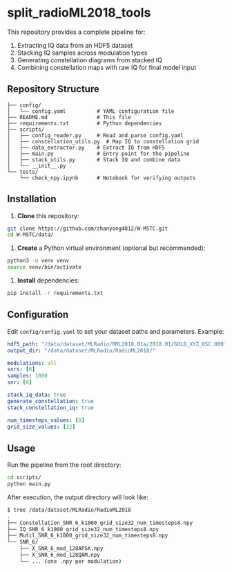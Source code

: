 # split_radioML2018_tools

This repository provides a complete pipeline for:

1. Extracting IQ data from an HDF5 dataset
2. Stacking IQ samples across modulation types
3. Generating constellation diagrams from stacked IQ
4. Combining constellation maps with raw IQ for final model input

## Repository Structure

```
├── config/
│   └── config.yaml          # YAML configuration file
├── README.md                # This file
├── requirements.txt         # Python dependencies
├── scripts/
│   ├── config_reader.py     # Read and parse config.yaml
│   ├── constellation_utils.py  # Map IQ to constellation grid
│   ├── data_extractor.py    # Extract IQ from HDF5
│   ├── main.py              # Entry point for the pipeline
│   ├── stack_utils.py       # Stack IQ and combine data
│   └── __init__.py
└── tests/
    └── check_npy.ipynb      # Notebook for verifying outputs
```

## Installation

1. **Clone** this repository:

```bash
git clone https://github.com/zhanyong4812/W-MSTC.git
cd W-MSTC/data/
```

1. **Create** a Python virtual environment (optional but recommended):

```bash
python3 -m venv venv
source venv/bin/activate
```

1. **Install** dependencies:

```bash
pip install -r requirements.txt
```

## Configuration

Edit `config/config.yaml` to set your dataset paths and parameters. Example:

```yaml
hdf5_path: "/data/dataset/MLRadio/RML2018.01a/2018.01/GOLD_XYZ_OSC.0001_1024.hdf5"
output_dir: "/data/dataset/MLRadio/RadioML2018/"

modulations: all
snrs: [6]
samples: 1000
snr: [6]

stack_iq_data: true
generate_constellation: true
stack_constellation_iq: true

num_timesteps_values: [8]
grid_size_values: [32]
```

## Usage

Run the pipeline from the root directory:

```bash
cd scripts/
python main.py
```

After execution, the output directory will look like:

```bash
$ tree /data/dataset/MLRadio/RadioML2018
.
├── Constellation_SNR_6_k1000_grid_size32_num_timesteps8.npy
├── IQ_SNR_6_k1000_grid_size32_num_timesteps8.npy
├── Mutil_SNR_6_k1000_grid_size32_num_timesteps8.npy
└── SNR_6/
    ├── X_SNR_6_mod_128APSK.npy
    ├── X_SNR_6_mod_128QAM.npy
    └── ... (one .npy per modulation)
```